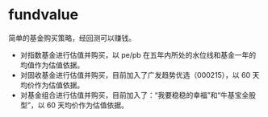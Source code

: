 # fundvalue

简单的基金购买策略，经回测可以赚钱。

- 对指数基金进行估值并购买，以 pe/pb 在五年内所处的水位线和基金一年的均值作为估值依据。
- 对固收基金进行估值并购买，目前加入了广发趋势优选（000215），以 60 天均价作为估值依据。
- 对基金组合进行估值并购买，目前加入了：“我要稳稳的幸福”和“牛基宝全股型”，以 60 天均价作为估值依据。
